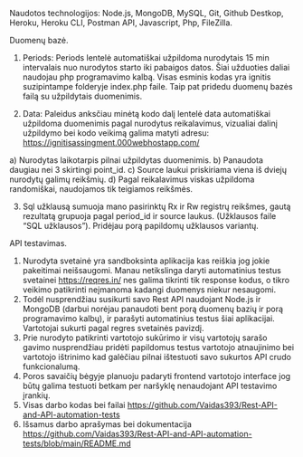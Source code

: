 Naudotos technologijos: Node.js, MongoDB, MySQL, Git, Github Destkop, Heroku, Heroku CLI, Postman API, Javascript, Php, FileZilla.

Duomenų bazė.

1.	Periods: Periods lentelė automatiškai užpildoma nurodytais 15 min intervalais nuo nurodytos starto iki pabaigos datos. Šiai užduoties daliai naudojau php programavimo kalbą. Visas esminis kodas yra ignitis suzipintampe folderyje index.php faile. Taip pat pridedu duomenų bazės failą su užpildytais duomenimis.

2.	Data: Paleidus anksčiau minėtą kodo dalį lentelė data automatiškai užpildoma duomenimis pagal nurodytus reikalavimus, vizualiai dalinį užpildymo bei kodo veikimą galima matyti adresu:
https://ignitisassingment.000webhostapp.com/

a) Nurodytas laikotarpis pilnai užpildytas duomenimis.
b) Panaudota daugiau nei 3 skirtingi point_id.
c) Source laukui priskiriama viena iš dviejų nurodytų galimų reikšmių.
d) Pagal reikalavimus viskas užpildoma randomiškai, naudojamos tik teigiamos reikšmės.

3.	Sql užklausą sumuoja mano pasirinktų Rx ir Rw registrų reikšmes, gautą rezultatą grupuoja pagal period_id ir source laukus. (Užklausos faile “SQL užklausos”). Pridėjau porą papildomų užklausos variantų.

API testavimas.

1)	Nurodyta svetainė yra sandboksinta aplikacija kas reiškia jog jokie pakeitimai neišsaugomi. Manau netikslinga daryti automatinius testus svetainei https://reqres.in/ nes galima tikrinti tik response kodus, o tikro veikimo patikrinti neįmanoma kadangi duomenys niekur nesaugomi. 
2)	Todėl nusprendžiau susikurti savo Rest API naudojant Node.js ir MongoDB (darbui norėjau panaudoti bent porą duomenų bazių ir porą programavimo kalbų), ir parašyti automatinius testus šiai aplikacijai. Vartotojai sukurti pagal regres svetainės pavizdį.
3)	Prie nurodyto patikrinti vartotojo sukūrimo ir visų vartotojų sarašo gavimo nusprendžiau pridėti papildomus testus vartotojo atnaujinimo bei vartotojo ištrinimo kad galėčiau pilnai ištestuoti savo sukurtos API crudo funkcionalumą.
4)	Poros savaičių bėgyje planuoju padaryti frontend vartotojo interface jog būtų galima testuoti betkam per naršyklę nenaudojant API testavimo įrankių.
5)	Visas darbo kodas bei failai https://github.com/Vaidas393/Rest-API-and-API-automation-tests
6)	Išsamus darbo aprašymas bei dokumentacija https://github.com/Vaidas393/Rest-API-and-API-automation-tests/blob/main/README.md

